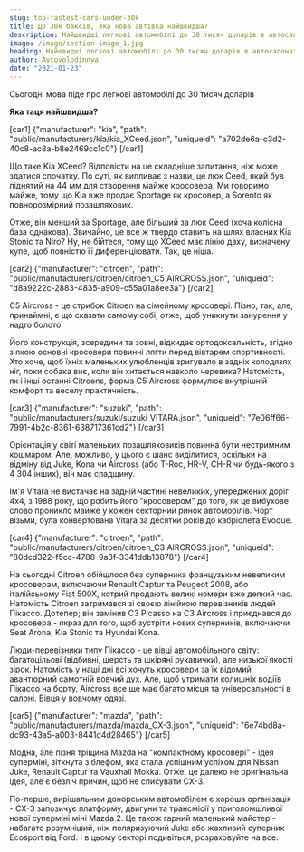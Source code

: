 ```yaml
---
slug: top-fastest-cars-under-30k
title: До 30к баксів, яка нова автівка найшвидша?
description: Найшвидші легкові автомобілі до 30 тисяч доларів в автосалонах України
image: /image/section-image_1.jpg
heading: Найшвидші легкові автомобілі до 30 тисяч доларів в автосалонах України
author: Avtovolodinnya
date: "2021-01-23"
---
```


Сьогодні мова піде про легкові автомобілі до 30 тисяч доларів
<!-- sep -->

**Яка таця найшвидша?**

[car1]
{"manufacturer": "kia", "path": "public/manufacturers/kia/kia_XCeed.json", "uniqueid": "a702de6a-c3d2-40c8-ac8a-b8e2469cc1c0"}
[/car1]

Що таке Kia XCeed? Відповісти на це складніше запитання, ніж може здатися спочатку. По суті, як випливає з назви, це люк Ceed, який був піднятий на 44 мм для створення майже кросовера. Ми говоримо майже, тому що Kia вже продає Sportage як кросовер, а Sorento як повнорозмірний позашляховик.

Отже, він менший за Sportage, але більший за люк Ceed (хоча колісна база однакова). Звичайно, це все ж твердо ставить на шлях власних Kia Stonic та Niro? Ну, не бійтеся, тому що XCeed має лінію даху, визначену купе, щоб повністю її диференціювати. Так, це ніша.

[car2]
{"manufacturer": "citroen", "path": "public/manufacturers/citroen/citroen_C5 AIRCROSS.json", "uniqueid": "d8a9222c-2883-4835-a909-c55a01a8ee3a"}
[/car2]

C5 Aircross - це стрибок Citroen на сімейному кросовері. Пізно, так, але, принаймні, є що сказати самому собі, отже, щоб уникнути занурення у надто болото.

Його конструкція, зсередини та зовні, відкидає ортодоксальність, згідно з якою основні кросовери повинні лягти перед вівтарем спортивності. Хто хоче, щоб їхніх маленьких улюбленців зригувало в задніх колодязях ніг, поки собака виє, коли він хитається навколо черевика? Натомість, як і інші останні Citroens, форма C5 Aircross формулює внутрішній комфорт та веселу практичність.

[car3]
{"manufacturer": "suzuki", "path": "public/manufacturers/suzuki/suzuki_VITARA.json", "uniqueid": "7e06ff66-7991-4b2c-8361-638717361cd2"}
[/car3]

Орієнтація у світі маленьких позашляховиків повинна бути нестримним кошмаром. Але, можливо, у цього є шанс виділитися, оскільки на відміну від Juke, Kona чи Aircross (або T-Roc, HR-V, CH-R чи будь-якого з 4 304 інших), він має спадщину.

Ім'я Vitara не вистачає на задній частині невеликих, упереджених доріг 4х4, з 1988 року, що робить його "кросовером" до того, як це вибухове слово проникло майже у кожен секторний ринок автомобілів. Чорт візьми, була конвертована Vitara за десятки років до кабріолета Evoque.

[car4]
{"manufacturer": "citroen", "path": "public/manufacturers/citroen/citroen_C3 AIRCROSS.json", "uniqueid": "80dcd322-f5cc-4788-9a3f-3341ddb13878"}
[/car4]

На сьогодні Citroen обійшлося без суперника французьким невеликим кросоверам, включаючи Renault Captur та Peugeot 2008, або італійському Fiat 500X, котрий продають великі номери вже деякий час. Натомість Citroen затримався зі своєю лінійкою перевізників людей Пікассо. Дотепер; він замінив C3 Picasso на C3 Aircross і приєднався до кросовера - якраз для того, щоб зустріти нових суперників, включаючи Seat Arona, Kia Stonic та Hyundai Kona.

Люди-перевізники типу Пікассо - це вівці автомобільного світу: багатоцільові (відбивні, шерсть та шкіряні рукавички), але низької якості зірок. Натомість у наші дні всі хочуть кросовери за їх відомий авантюрний самотній вовчий дух. Але, щоб утримати колишніх водіїв Пікассо на борту, Aircross все ще має багато місця та універсальності в салоні. Вівця у вовчому одязі.

[car5]
{"manufacturer": "mazda", "path": "public/manufacturers/mazda/mazda_CX-3.json", "uniqueid": "6e74bd8a-dc93-43a5-a003-8441d4d28465"}
[/car5]

Модна, але пізня тріщина Mazda на "компактному кросовері" - ідея суперміні, зіткнута з блефом, яка стала успішним успіхом для Nissan Juke, Renault Captur та Vauxhall Mokka. Отже, це далеко не оригінальна ідея, але є безліч причин, щоб не списувати CX-3.

По-перше, вирішальним донорським автомобілем є хороша організація - CX-3 запозичує платформу, двигуни та трансмісії у приголомшливої нової суперміні міні Mazda 2. Це також гарний маленький майстер - набагато розумніший, ніж поляризуючий Juke або жахливий суперник Ecosport від Ford. І в цьому секторі подивіться, розраховуйте на все.
